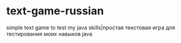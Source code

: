# text-game-russian
simple text game to test my java skills|простая текстовая игра для тестирования моих навыков java

